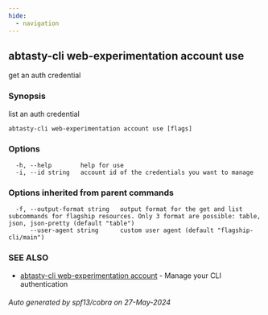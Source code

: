 ```yaml
---
hide:
  - navigation
---
```

## abtasty-cli web-experimentation account use

get an auth credential

### Synopsis

list an auth credential

```
abtasty-cli web-experimentation account use [flags]
```

### Options

```
  -h, --help        help for use
  -i, --id string   account id of the credentials you want to manage
```

### Options inherited from parent commands

```
  -f, --output-format string   output format for the get and list subcommands for flagship resources. Only 3 format are possible: table, json, json-pretty (default "table")
      --user-agent string      custom user agent (default "flagship-cli/main")
```

### SEE ALSO

* [abtasty-cli web-experimentation account](abtasty-cli_web-experimentation_account.md)	 - Manage your CLI authentication

###### Auto generated by spf13/cobra on 27-May-2024
